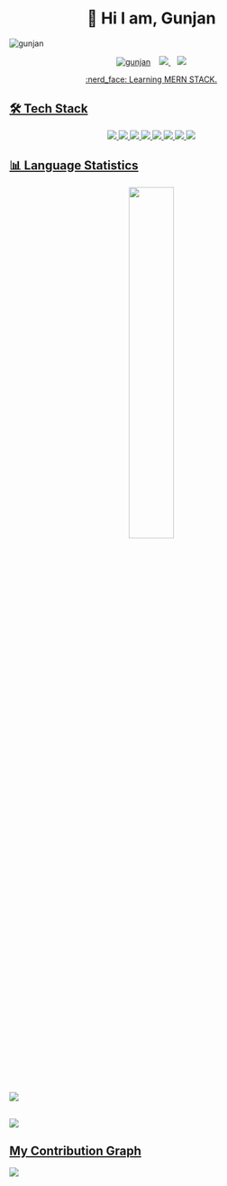 # <h1 align='center'>👋 Hi I am, Gunjan </h1> 
<img src="https://komarev.com/ghpvc/?username=gunjangrunge&label=Profile%20views&color=0e75b6&style=flat" alt="gunjan"/> 
 <p align='center'>
 <a href="https://twitter.com/kabir_shelby" target="blank">
  <img src="https://img.shields.io/twitter/follow/kabir_shelby?logo=twitter&style=for-the-badge"  alt="gunjan" /></a> &nbsp;&nbsp; 
   <a href="https://www.linkedin.com/in/gunjansarkar/"><img src="https://img.shields.io/badge/linkedin-%230077B5.svg?&style=for-the-badge&logo=linkedin&logoColor=white" />
 </a>&nbsp;&nbsp;
 <a href=https://www.instagram.com/gunjangrunge/><img src="https://img.shields.io/badge/Instagram-E4405F?style=for-the-badge&logo=instagram&logoColor=white">
 </p>



 <p align='center'>:nerd_face: Learning MERN STACK.<p>
 
## 🛠️ Tech Stack
<p align="center">
  <img src="https://img.shields.io/badge/JavaScript-F7DF1E?style=for-the-badge&logo=javascript&logoColor=black" />
  <img src="https://img.shields.io/badge/React-20232A?style=for-the-badge&logo=react&logoColor=61DAFB" />
  <img src="https://img.shields.io/badge/Node.js-43853D?style=for-the-badge&logo=node.js&logoColor=white" />
  <img src="https://img.shields.io/badge/Express.js-404D59?style=for-the-badge" />
  <img src="https://img.shields.io/badge/MongoDB-4EA94B?style=for-the-badge&logo=mongodb&logoColor=white" />
  <img src="https://img.shields.io/badge/HTML5-E34F26?style=for-the-badge&logo=html5&logoColor=white" />
  <img src="https://img.shields.io/badge/CSS3-1572B6?style=for-the-badge&logo=css3&logoColor=white" />
  <img src="https://img.shields.io/badge/Python-3776AB?style=for-the-badge&logo=python&logoColor=white" />
</p>

## 📊 Language Statistics
<p align="center">
  <img src="https://github-readme-stats.vercel.app/api/top-langs/?username=GunjanGrunge&layout=donut&theme=radical&hide_border=true&langs_count=8" width="40%" />
</p>

<br>
<br>
<img src="https://github-readme-stats.vercel.app/api?username=GunjanGrunge&count_private=true&theme=radical&show_icons=true" />
<br>
<br>

![](https://github-readme-streak-stats.herokuapp.com/?user=gunjangrunge&theme=dark)
## My Contribution Graph 
![](https://activity-graph.herokuapp.com/graph?username=gunjangrunge&theme=react-dark)


